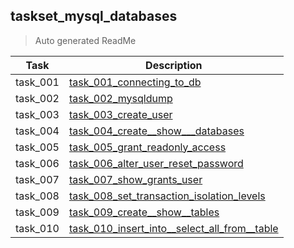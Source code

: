 ## taskset_mysql_databases

> Auto generated ReadMe

| Task     | Description                                                                                                          |
|----------|----------------------------------------------------------------------------------------------------------------------|
| task_001 | [task_001_connecting_to_db](taskset_mysql_databases/task_001_connecting_to_db)                                       |
| task_002 | [task_002_mysqldump](taskset_mysql_databases/task_002_mysqldump)                                                     |
| task_003 | [task_003_create_user](taskset_mysql_databases/task_003_create_user)                                                 |
| task_004 | [task_004_create__show___databases](taskset_mysql_databases/task_004_create__show___databases)                       |
| task_005 | [task_005_grant_readonly_access](taskset_mysql_databases/task_005_grant_readonly_access)                             |
| task_006 | [task_006_alter_user_reset_password](taskset_mysql_databases/task_006_alter_user_reset_password)                     |
| task_007 | [task_007_show_grants_user](taskset_mysql_databases/task_007_show_grants_user)                                       |
| task_008 | [task_008_set_transaction_isolation_levels](taskset_mysql_databases/task_008_set_transaction_isolation_levels)       |
| task_009 | [task_009_create__show__tables](taskset_mysql_databases/task_009_create__show__tables)                               |
| task_010 | [task_010_insert_into__select_all_from__table](taskset_mysql_databases/task_010_insert_into__select_all_from__table) |

